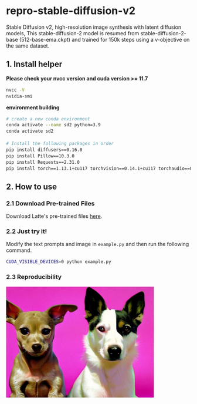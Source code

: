 # repro-stable-diffusion-v2
Stable Diffusion v2, high-resolution image synthesis with latent diffusion models, This stable-diffusion-2 model is resumed from stable-diffusion-2-base (512-base-ema.ckpt) and trained for 150k steps using a v-objective on the same dataset.

## 1. Install helper

**Please check your nvcc version and cuda version >= 11.7**

```bash
nvcc -V
nvidia-smi
```

**environment building**

```bash
# create a new conda environment
conda activate --name sd2 python=3.9
conda activate sd2

# Install the following packages in order
pip install diffusers==0.16.0
pip install Pillow==10.3.0
pip install Requests==2.31.0
pip install torch==1.13.1+cu117 torchvision==0.14.1+cu117 torchaudio==0.13.1 --extra-index-url https://download.pytorch.org/whl/cu117
```

## 2. How to use

### 2.1 Download Pre-trained Files

Download Latte's pre-trained files [here](https://huggingface.co/stabilityai/stable-diffusion-2).

### 2.2 Just try it!

Modify the text prompts and image in ``example.py`` and then run the following command.

```bash
CUDA_VISIBLE_DEVICES=0 python example.py
```

### 2.3 Reproducibility

<img src="reproducibility/sd2.jpg" width=80% >

